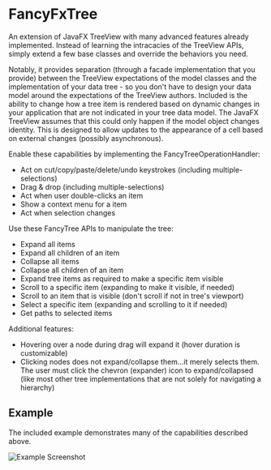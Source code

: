 # FancyFxTree
An extension of JavaFX TreeView with many advanced features already implemented. Instead of 
learning the intracacies of the TreeView APIs, simply extend a few base classes and override
the behaviors you need.  

Notably, it provides separation (through a facade implementation that you provide) between the 
TreeView expectations of the model classes and the implementation of your data tree - so you 
don't have to design your data model around the expectations of the TreeView authors. Included 
is the ability to change how a tree item is rendered based on dynamic changes in your application
that are not indicated in your tree data model. The JavaFX TreeView assumes that this could only 
happen if the model object changes identity.  This is designed to allow updates to the appearance 
of a cell based on external changes (possibly asynchronous).   

Enable these capabilities by implementing the FancyTreeOperationHandler:

* Act on cut/copy/paste/delete/undo keystrokes (including multiple-selections)
* Drag & drop (including multiple-selections)
* Act when user double-clicks an item
* Show a context menu for a item
* Act when selection changes

Use these FancyTree APIs to manipulate the tree:

* Expand all items
* Expand all children of an item
* Collapse all items
* Collapse all children of an item
* Expand tree items as required to make a specific item visible
* Scroll to a specific item (expanding to make it visible, if needed)
* Scroll to an item that is visible (don't scroll if not in tree's viewport)
* Select a specific item (expanding and scrolling to it if needed)
* Get paths to selected items

Additional features:

* Hovering over a node during drag will expand it (hover duration is customizable)
* Clicking nodes does not expand/collapse them...it merely selects them. The user 
must click the chevron (expander) icon to expand/collapsed (like most other tree 
implementations that are not solely for navigating a hierarchy)  

## Example

The included example demonstrates many of the capabilities described above.

![Example Screenshot](https://github.com/ChrisLMerrill/FancyFxTree/example-screenshot.png)


